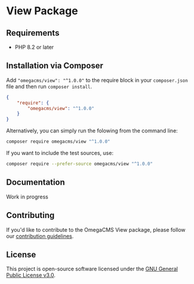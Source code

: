 # View Package

## Requirements

* PHP 8.2 or later

## Installation via Composer

Add `"omegacms/view": "^1.0.0"` to the require block in your `composer.json` file and then run `composer install`.

```json
{
    "require": {
        "omegacms/view": "^1.0.0"
    }
}
```

Alternatively, you can simply run the folowing from the command line:

```sh
composer require omegacms/view "^1.0.0"
```

If you want to include the test sources, use:

```sh
composer require --prefer-source omegacms/view "^1.0.0"
```

## Documentation

Work in progress

## Contributing

If you'd like to contribute to the OmegaCMS View package, please follow our [contribution guidelines](CONTRIBUTING.md).

## License

This project is open-source software licensed under the [GNU General Public License v3.0](LICENSE).
